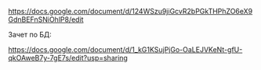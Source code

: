 https://docs.google.com/document/d/124WSzu9jiGcvR2bPGkTHPhZO6eX9GdnBEFnSNiOhlP8/edit

Зачет по БД:

https://docs.google.com/document/d/1_kG1KSujPjGo-OaLEJVKeNt-gfU-qkOAweB7y-7gE7s/edit?usp=sharing
